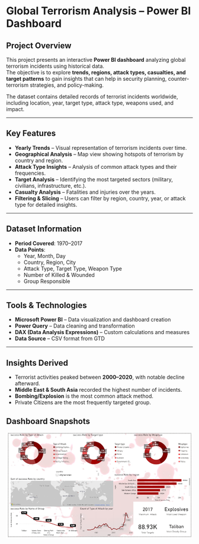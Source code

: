 # **Global Terrorism Analysis – Power BI Dashboard**

##  **Project Overview**
This project presents an interactive **Power BI dashboard** analyzing global terrorism incidents using historical data.  
The objective is to explore **trends, regions, attack types, casualties, and target patterns** to gain insights that can help in security planning, counter-terrorism strategies, and policy-making.

The dataset contains detailed records of terrorist incidents worldwide, including location, year, target type, attack type, weapons used, and impact.

---

##  **Key Features**
- **Yearly Trends** – Visual representation of terrorism incidents over time.
- **Geographical Analysis** – Map view showing hotspots of terrorism by country and region.
- **Attack Type Insights** – Analysis of common attack types and their frequencies.
- **Target Analysis** – Identifying the most targeted sectors (military, civilians, infrastructure, etc.).
- **Casualty Analysis** – Fatalities and injuries over the years.
- **Filtering & Slicing** – Users can filter by region, country, year, or attack type for detailed insights.

---

##  **Dataset Information**
- **Period Covered**: 1970–2017
- **Data Points**:
  - Year, Month, Day
  - Country, Region, City
  - Attack Type, Target Type, Weapon Type
  - Number of Killed & Wounded
  - Group Responsible

---

##  **Tools & Technologies**
- **Microsoft Power BI** – Data visualization and dashboard creation
- **Power Query** – Data cleaning and transformation
- **DAX (Data Analysis Expressions)** – Custom calculations and measures
- **Data Source** – CSV format from GTD

---

##  **Insights Derived**
- Terrorist activities peaked between **2000–2020**, with notable decline afterward.
- **Middle East & South Asia** recorded the highest number of incidents.
- **Bombing/Explosion** is the most common attack method.
- Private Citizens are the most frequently targeted group.

##  **Dashboard Snapshots**
![Dashboard preview](Global%20Terrorism%20Dashboard.png)


